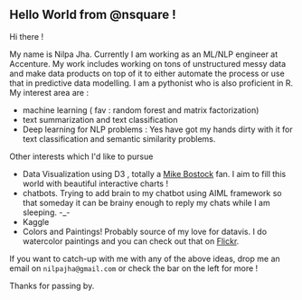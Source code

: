 ## Hello World from @nsquare !

Hi there !

My name is Nilpa Jha. Currently I am working as an ML/NLP engineer at Accenture. My work includes working on tons of unstructured messy data and make data products on top of it to either automate the process or use that in predictive data modelling. I am a pythonist who is also proficient in R. My interest area are :

- machine learning ( fav : random forest and matrix factorization)
- text summarization and text classification
- Deep learning for NLP problems : Yes have got my hands dirty with it for text classification and semantic similarity problems.

Other interests which I'd like to pursue 

- Data Visualization using D3 , totally a [Mike Bostock](https://github.com/mbostock) fan. I aim to fill this world with beautiful interactive charts !
- chatbots. Trying to add brain to my chatbot using AIML framework so that someday it can be brainy enough to reply my chats while I am sleeping. -_-
- Kaggle 
- Colors and Paintings! Probably source of my love for datavis. I do watercolor paintings and you can check out that on [Flickr](https://www.flickr.com/photos/pagal_ladkii/).

If you want to catch-up with me with any of the above ideas, drop me an email on `nilpajha@gmail.com` or check the bar on the left for more !

Thanks for passing by.